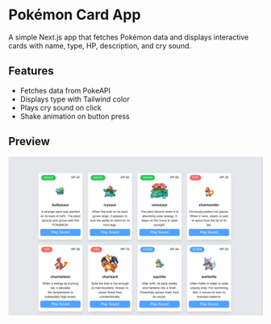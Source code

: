 # Pokémon Card App

A simple Next.js app that fetches Pokémon data and displays interactive cards with name, type, HP, description, and cry sound.

## Features
- Fetches data from PokeAPI
- Displays type with Tailwind color
- Plays cry sound on click
- Shake animation on button press

## Preview

![App Screenshot](./screenshot.png)
